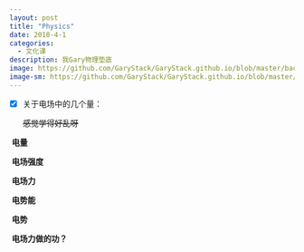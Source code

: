 ```yaml
---
layout: post
title: "Physics"
date: 2018-4-1
categories:
  - 文化课
description: 我Gary物理垫底
image: https://github.com/GaryStack/GaryStack.github.io/blob/master/background/%E6%98%9F%E7%A9%BA/timg%20(1).jpg?raw=true
image-sm: https://github.com/GaryStack/GaryStack.github.io/blob/master/background/%E6%98%9F%E7%A9%BA/timg%20(1).jpg?raw=true
---
```


- [x] 关于电场中的几个量：


  ~~感觉学得好乱呀~~


​			**电量**

​			**电场强度**

​			**电场力**

​			**电势能**

​			**电势**

​			**电场力做的功？**
